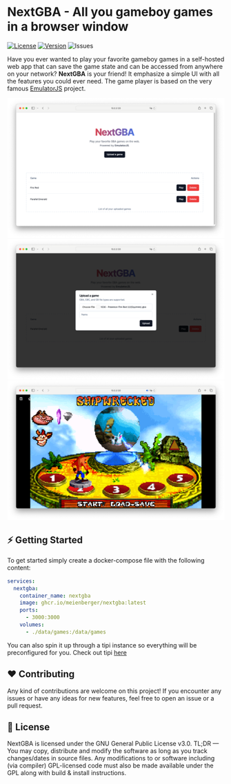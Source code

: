# NextGBA - All you gameboy games in a browser window

[![License](https://img.shields.io/github/license/meienberger/nextgba)](https://github.com/meienberger/nextgba/blob/main/LICENSE)
[![Version](https://img.shields.io/github/v/release/meienberger/nextgba?color=%235351FB&label=version)](https://github.com/meienberger/nextgba/releases)
![Issues](https://img.shields.io/github/issues/meienberger/nextgba)

Have you ever wanted to play your favorite gameboy games in a self-hosted web app that can save the game state and can be accessed from anywhere on your network? **NextGBA** is your friend!
It emphasize a simple UI with all the features you could ever need. The game player is based on the very famous [EmulatorJS](https://emulatorjs.org/) project.

![Preview](screenshots/main.png)
![Upload](screenshots/upload.png)
![Ingame](screenshots/ingame.png)

## ⚡ Getting Started

To get started simply create a docker-compose file with the following content:

```YAML
services:
  nextgba:
    container_name: nextgba
    image: ghcr.io/meienberger/nextgba:latest
    ports:
      - 3000:3000
    volumes:
      - ./data/games:/data/games
```

You can also spin it up through a tipi instance so everything will be preconfigured for you. Check out tipi [here](https://runtipi.io)

## ❤️ Contributing

Any kind of contributions are welcome on this project! If you encounter any issues or have any ideas for new features, feel free to open an issue or a pull request.

## 📜 License

NextGBA is licensed under the GNU General Public License v3.0. TL;DR — You may copy, distribute and modify the software as long as you track changes/dates in source files. Any modifications to or software including (via compiler) GPL-licensed code must also be made available under the GPL along with build & install instructions.
